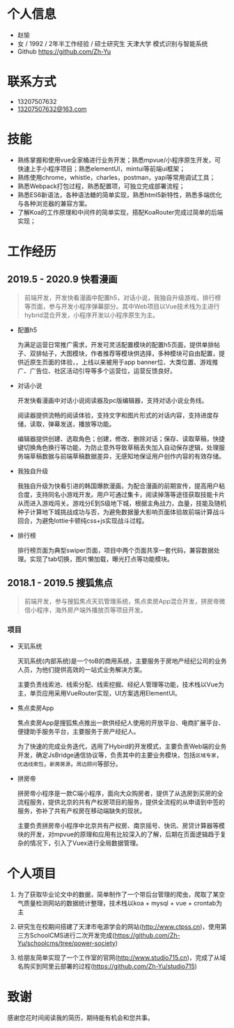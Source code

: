 # 个人信息
-	赵愉
-	女 / 1992 / 2年半工作经验 / 硕士研究生 天津大学 模式识别与智能系统
-	Github https://github.com/Zh-Yu

# 联系方式
-	13207507632
-	13207507632@163.com

# 技能
		
- 熟练掌握和使用vue全家桶进行业务开发；熟悉mpvue/小程序原生开发，可快速上手小程序项目；熟悉elementUI，mintui等前端ui框架；
- 熟练使用chrome，whistle，charles，postman，yapi等常用调试工具；
- 熟悉Webpack打包过程，熟悉配置项，可独立完成部署流程；
- 熟悉ES6新语法，各种语法糖的简单实现，熟悉html5新特性，熟悉多端优化与各种浏览器的兼容方案。
- 了解Koa的工作原理和中间件的简单实现，搭配KoaRouter完成过简单的后端实现；


# 工作经历

## 2019.5 - 2020.9 快看漫画

> 前端开发，开发快看漫画中配置h5，对话小说，我独自升级游戏，排行榜等页面，参与开发小程序弹幕部分。其中Web项目以Vue技术栈为主进行hybrid混合开发，小程序开发以小程序原生为主。

- 配置h5

  为满足运营日常推广需求，开发可灵活配置模块的配置h5页面，提供单排帖子、双排帖子，大图模块，作者推荐等模块供选择，多种模块可自由配置，提供近原生页面的体验，，上线以来被用于app banner位、大类位置、游戏推广、广告位、社区活动引导等多个运营位，运营反馈良好。

- 对话小说

  开发快看漫画中对话小说阅读器及pc版编辑器，支持对话小说业务线。 

  阅读器提供流畅的阅读体验，支持文字和图片形式的对话内容，支持进度存储，读取，弹幕发送，播放等功能。
  
  编辑器提供创建、选取角色；创建，修改、删除对话；保存、读取草稿，快捷键切换角色换行等功能，为防止意外导致草稿丢失加入自动保存逻辑，处理服务端草稿数据与前端草稿数据差异，无感知地保证用户创作内容的有效存储。

- 我独自升级

  我独自升级为快看引进的韩国爆款漫画，为配合漫画的前期宣传，提高用户粘合度，支持同名小游戏开发。用户可通过集卡，阅读掉落等途径获取技能卡片从而进入游戏闯关。游戏分E到S级地下城，根据主角战力，血量，技能及随机种子计算地下城挑战成功与否，为避免数据量大影响页面体验故前端计算战斗回合，为避免lottie卡顿纯css+js实现战斗过程。

- 排行榜

  排行榜页面为典型swiper页面，项目中两个页面共享一套代码，兼容数据处理。实现了tab切换，图片懒加载，曝光打点等功能模块。


## 2018.1 - 2019.5 搜狐焦点

> 前端开发，参与搜狐焦点天玑管理系统，焦点卖房App混合开发，拼房帝微信小程序，海外房产端外播放页等项目开发。

### 项目

- 天玑系统

  天玑系统(内部系统)是一个toB的商用系统，主要服务于房地产经纪公司的业务人员，为他们提供高效的一站式业务解决方案。
  
  主要负责线索池、线索分配、线索挖掘、经纪人管理等功能，技术栈以Vue为主，单页应用采用VueRouter实现，UI方案选用ElementUI。

- 焦点卖房App

  焦点卖房App是搜狐焦点推出一款供经纪人使用的开放平台、电商扩展平台、便捷助手服务平台，主要服务于房产经纪人。
  
  为了快速的完成业务迭代，选用了Hybird的开发模式，主要负责Web端的业务开发，确定JsBridge通信协议等，负责其中的主要业务模块，包括```区域专家```，```优选线索包```，```新房房源```，```周边顾问```等部分。

- 拼房帝

  拼房帝小程序是一款C端小程序，面向大众购房者，提供了从选房到买房的全流程服务，提供北京的共有产权房项目的服务，提供全流程的从申请到中签的服务，弥补了共有产权房在移动端缺失的现状。
  
  主要负责拼房帝小程序中北京共有产权房、南京摇号、快讯、房贷计算器等模块的开发，对mpvue的原理和应用有比较深入的了解，后期在页面逻辑趋于复杂的情况下，引入了Vuex进行全局数据管理。

# 个人项目

1. 为了获取毕业论文中的数据，简单制作了一个带后台管理的爬虫，爬取了某空气质量检测网站的数据统计整理，技术栈以koa + mysql + vue + crontab为主

2. 研究生在校期间搭建了天津市电源学会的网站(http://www.ctpss.cn)，使用第三方SchoolCMS进行二次开发完成(https://github.com/Zh-Yu/schoolcms/tree/power-society)

3. 给朋友简单实现了一个工作室的官网(http://www.studio715.cn)，完成了从域名购买到阿里云部署的过程(https://github.com/Zh-Yu/studio715)

# 致谢

感谢您花时间阅读我的简历，期待能有机会和您共事。